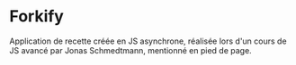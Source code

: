 # Forkify

Application de recette créée en JS asynchrone, réalisée lors d'un cours de JS avancé par Jonas Schmedtmann, mentionné en pied de page.
